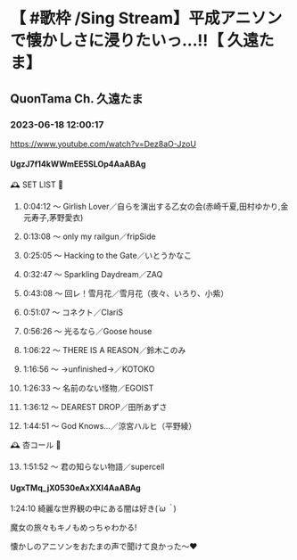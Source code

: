 # 【 #歌枠 /Sing Stream】平成アニソンで懐かしさに浸りたいっ...!!【 久遠たま】

## QuonTama Ch. 久遠たま

### 2023-06-18 12:00:17

https://www.youtube.com/watch?v=Dez8aO-JzoU

#### UgzJ7f14kWWmEE5SLOp4AaABAg

🕰 SET LIST 🥀



01. 0:04:12 ～ Girlish Lover／自らを演出する乙女の会(赤崎千夏,田村ゆかり,金元寿子,茅野愛衣)



02. 0:13:08 ～ only my railgun／fripSide



03. 0:25:05 ～ Hacking to the Gate／いとうかなこ



04. 0:32:47 ～ Sparkling Daydream／ZAQ



05. 0:43:08 ～ 回レ！雪月花／雪月花（夜々、いろり、小紫）



06. 0:51:07 ～ コネクト／ClariS



07. 0:56:26 ～ 光るなら／Goose house



08. 1:06:22 ～ THERE IS A REASON／鈴木このみ



09. 1:16:56 ～ →unfinished→／KOTOKO



10. 1:26:33 ～ 名前のない怪物／EGOIST



11. 1:36:12 ～ DEAREST DROP／田所あずさ



12. 1:44:51 ～ God Knows...／涼宮ハルヒ（平野綾）



🕰 杏コール 🥀



13. 1:51:52 ～ 君の知らない物語／supercell



#### UgxTMq_jX0530eAxXXl4AaABAg

1:24:10 綺麗な世界観の中にある闇は好き(*´ω｀*)

魔女の旅々もキノもめっちゃわかる!

懐かしのアニソンをおたまの声で聞けて良かった〜❤

